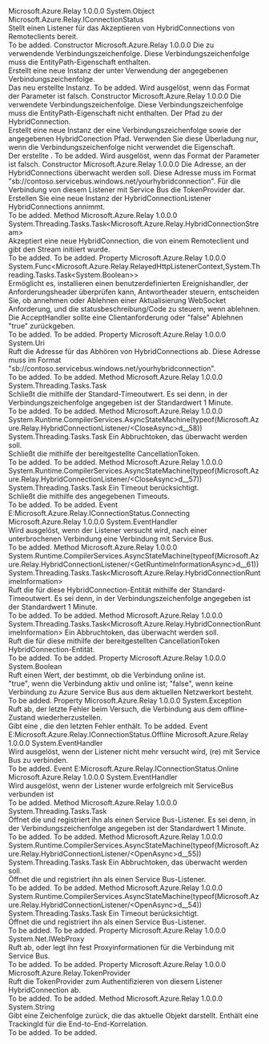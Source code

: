 <Type Name="HybridConnectionListener" FullName="Microsoft.Azure.Relay.HybridConnectionListener">
  <TypeSignature Language="C#" Value="public class HybridConnectionListener : Microsoft.Azure.Relay.IConnectionStatus" />
  <TypeSignature Language="ILAsm" Value=".class public auto ansi beforefieldinit HybridConnectionListener extends System.Object implements class Microsoft.Azure.Relay.IConnectionStatus" />
  <TypeSignature Language="DocId" Value="T:Microsoft.Azure.Relay.HybridConnectionListener" />
  <TypeSignature Language="VB.NET" Value="Public Class HybridConnectionListener&#xA;Implements IConnectionStatus" />
  <TypeSignature Language="F#" Value="type HybridConnectionListener = class&#xA;    interface IConnectionStatus" />
  <AssemblyInfo>
    <AssemblyName>Microsoft.Azure.Relay</AssemblyName>
    <AssemblyVersion>1.0.0.0</AssemblyVersion>
  </AssemblyInfo>
  <Base>
    <BaseTypeName>System.Object</BaseTypeName>
  </Base>
  <Interfaces>
    <Interface>
      <InterfaceName>Microsoft.Azure.Relay.IConnectionStatus</InterfaceName>
    </Interface>
  </Interfaces>
  <Docs>
    <summary>
            Stellt einen Listener für das Akzeptieren von HybridConnections von Remoteclients bereit.
            </summary>
    <remarks>To be added.</remarks>
  </Docs>
  <Members>
    <Member MemberName=".ctor">
      <MemberSignature Language="C#" Value="public HybridConnectionListener (string connectionString);" />
      <MemberSignature Language="ILAsm" Value=".method public hidebysig specialname rtspecialname instance void .ctor(string connectionString) cil managed" />
      <MemberSignature Language="DocId" Value="M:Microsoft.Azure.Relay.HybridConnectionListener.#ctor(System.String)" />
      <MemberSignature Language="VB.NET" Value="Public Sub New (connectionString As String)" />
      <MemberSignature Language="F#" Value="new Microsoft.Azure.Relay.HybridConnectionListener : string -&gt; Microsoft.Azure.Relay.HybridConnectionListener" Usage="new Microsoft.Azure.Relay.HybridConnectionListener connectionString" />
      <MemberType>Constructor</MemberType>
      <AssemblyInfo>
        <AssemblyName>Microsoft.Azure.Relay</AssemblyName>
        <AssemblyVersion>1.0.0.0</AssemblyVersion>
      </AssemblyInfo>
      <Parameters>
        <Parameter Name="connectionString" Type="System.String" />
      </Parameters>
      <Docs>
        <param name="connectionString">Die zu verwendende Verbindungszeichenfolge.  Diese Verbindungszeichenfolge muss die EntityPath-Eigenschaft enthalten.</param>
        <summary>Erstellt eine neue Instanz der <see cref="T:Microsoft.Azure.Relay.HybridConnectionListener" /> unter Verwendung der angegebenen Verbindungszeichenfolge.</summary>
        <returns>Das neu erstellte <see cref="T:Microsoft.Azure.Relay.HybridConnectionListener" /> Instanz.</returns>
        <remarks>To be added.</remarks>
        <exception cref="T:System.ArgumentException">Wird ausgelöst, wenn das Format der <paramref name="connectionString" /> Parameter ist falsch.</exception>
      </Docs>
    </Member>
    <Member MemberName=".ctor">
      <MemberSignature Language="C#" Value="public HybridConnectionListener (string connectionString, string path);" />
      <MemberSignature Language="ILAsm" Value=".method public hidebysig specialname rtspecialname instance void .ctor(string connectionString, string path) cil managed" />
      <MemberSignature Language="DocId" Value="M:Microsoft.Azure.Relay.HybridConnectionListener.#ctor(System.String,System.String)" />
      <MemberSignature Language="VB.NET" Value="Public Sub New (connectionString As String, path As String)" />
      <MemberSignature Language="F#" Value="new Microsoft.Azure.Relay.HybridConnectionListener : string * string -&gt; Microsoft.Azure.Relay.HybridConnectionListener" Usage="new Microsoft.Azure.Relay.HybridConnectionListener (connectionString, path)" />
      <MemberType>Constructor</MemberType>
      <AssemblyInfo>
        <AssemblyName>Microsoft.Azure.Relay</AssemblyName>
        <AssemblyVersion>1.0.0.0</AssemblyVersion>
      </AssemblyInfo>
      <Parameters>
        <Parameter Name="connectionString" Type="System.String" />
        <Parameter Name="path" Type="System.String" />
      </Parameters>
      <Docs>
        <param name="connectionString">Die verwendete Verbindungszeichenfolge. Diese Verbindungszeichenfolge muss die EntityPath-Eigenschaft nicht enthalten.</param>
        <param name="path">Der Pfad zu der HybridConnection.</param>
        <summary>Erstellt eine neue Instanz der <see cref="T:Microsoft.Azure.Relay.HybridConnectionListener" /> eine Verbindungszeichenfolge sowie der angegebenen HybridConection Pfad. Verwenden Sie diese Überladung nur, wenn die Verbindungszeichenfolge nicht verwendet die <see cref="P:Microsoft.Azure.Relay.RelayConnectionStringBuilder.EntityPath" /> Eigenschaft.</summary>
        <returns>Der erstellte <see cref="T:Microsoft.Azure.Relay.HybridConnectionListener" />.</returns>
        <remarks>To be added.</remarks>
        <exception cref="T:System.ArgumentException">Wird ausgelöst, wenn das Format der <paramref name="connectionString" /> Parameter ist falsch.</exception>
      </Docs>
    </Member>
    <Member MemberName=".ctor">
      <MemberSignature Language="C#" Value="public HybridConnectionListener (Uri address, Microsoft.Azure.Relay.TokenProvider tokenProvider);" />
      <MemberSignature Language="ILAsm" Value=".method public hidebysig specialname rtspecialname instance void .ctor(class System.Uri address, class Microsoft.Azure.Relay.TokenProvider tokenProvider) cil managed" />
      <MemberSignature Language="DocId" Value="M:Microsoft.Azure.Relay.HybridConnectionListener.#ctor(System.Uri,Microsoft.Azure.Relay.TokenProvider)" />
      <MemberSignature Language="F#" Value="new Microsoft.Azure.Relay.HybridConnectionListener : Uri * Microsoft.Azure.Relay.TokenProvider -&gt; Microsoft.Azure.Relay.HybridConnectionListener" Usage="new Microsoft.Azure.Relay.HybridConnectionListener (address, tokenProvider)" />
      <MemberType>Constructor</MemberType>
      <AssemblyInfo>
        <AssemblyName>Microsoft.Azure.Relay</AssemblyName>
        <AssemblyVersion>1.0.0.0</AssemblyVersion>
      </AssemblyInfo>
      <Parameters>
        <Parameter Name="address" Type="System.Uri" />
        <Parameter Name="tokenProvider" Type="Microsoft.Azure.Relay.TokenProvider" />
      </Parameters>
      <Docs>
        <param name="address">Die Adresse, an der HybridConnections überwacht werden soll.  Diese Adresse muss im Format "sb://contoso.servicebus.windows.net/yourhybridconnection".</param>
        <param name="tokenProvider">Für die Verbindung von diesem Listener mit Service Bus die TokenProvider dar.</param>
        <summary>
            Erstellen Sie eine neue Instanz der HybridConnectionListener HybridConnections annimmt.
            </summary>
        <remarks>To be added.</remarks>
      </Docs>
    </Member>
    <Member MemberName="AcceptConnectionAsync">
      <MemberSignature Language="C#" Value="public System.Threading.Tasks.Task&lt;Microsoft.Azure.Relay.HybridConnectionStream&gt; AcceptConnectionAsync ();" />
      <MemberSignature Language="ILAsm" Value=".method public hidebysig instance class System.Threading.Tasks.Task`1&lt;class Microsoft.Azure.Relay.HybridConnectionStream&gt; AcceptConnectionAsync() cil managed" />
      <MemberSignature Language="DocId" Value="M:Microsoft.Azure.Relay.HybridConnectionListener.AcceptConnectionAsync" />
      <MemberSignature Language="VB.NET" Value="Public Function AcceptConnectionAsync () As Task(Of HybridConnectionStream)" />
      <MemberSignature Language="F#" Value="member this.AcceptConnectionAsync : unit -&gt; System.Threading.Tasks.Task&lt;Microsoft.Azure.Relay.HybridConnectionStream&gt;" Usage="hybridConnectionListener.AcceptConnectionAsync " />
      <MemberType>Method</MemberType>
      <AssemblyInfo>
        <AssemblyName>Microsoft.Azure.Relay</AssemblyName>
        <AssemblyVersion>1.0.0.0</AssemblyVersion>
      </AssemblyInfo>
      <ReturnValue>
        <ReturnType>System.Threading.Tasks.Task&lt;Microsoft.Azure.Relay.HybridConnectionStream&gt;</ReturnType>
      </ReturnValue>
      <Parameters />
      <Docs>
        <summary>
            Akzeptiert eine neue HybridConnection, die von einem Remoteclient und gibt den Stream initiiert wurde.
            </summary>
        <returns>To be added.</returns>
        <remarks>To be added.</remarks>
      </Docs>
    </Member>
    <Member MemberName="AcceptHandler">
      <MemberSignature Language="C#" Value="public Func&lt;Microsoft.Azure.Relay.RelayedHttpListenerContext,System.Threading.Tasks.Task&lt;bool&gt;&gt; AcceptHandler { get; set; }" />
      <MemberSignature Language="ILAsm" Value=".property instance class System.Func`2&lt;class Microsoft.Azure.Relay.RelayedHttpListenerContext, class System.Threading.Tasks.Task`1&lt;bool&gt;&gt; AcceptHandler" />
      <MemberSignature Language="DocId" Value="P:Microsoft.Azure.Relay.HybridConnectionListener.AcceptHandler" />
      <MemberSignature Language="VB.NET" Value="Public Property AcceptHandler As Func(Of RelayedHttpListenerContext, Task(Of Boolean))" />
      <MemberSignature Language="F#" Value="member this.AcceptHandler : Func&lt;Microsoft.Azure.Relay.RelayedHttpListenerContext, System.Threading.Tasks.Task&lt;bool&gt;&gt; with get, set" Usage="Microsoft.Azure.Relay.HybridConnectionListener.AcceptHandler" />
      <MemberType>Property</MemberType>
      <AssemblyInfo>
        <AssemblyName>Microsoft.Azure.Relay</AssemblyName>
        <AssemblyVersion>1.0.0.0</AssemblyVersion>
      </AssemblyInfo>
      <ReturnValue>
        <ReturnType>System.Func&lt;Microsoft.Azure.Relay.RelayedHttpListenerContext,System.Threading.Tasks.Task&lt;System.Boolean&gt;&gt;</ReturnType>
      </ReturnValue>
      <Docs>
        <summary>
            Ermöglicht es, installieren einen benutzerdefinierten Ereignishandler, der Anforderungsheader überprüfen kann, Antwortheader steuern, entscheiden Sie, ob annehmen oder Ablehnen einer Aktualisierung WebSocket Anforderung, und die statusbeschreibung/Code zu steuern, wenn ablehnen.
            Die AcceptHandler sollte eine Clientanforderung oder "false" Ablehnen "true" zurückgeben.
            </summary>
        <value>To be added.</value>
        <remarks>To be added.</remarks>
      </Docs>
    </Member>
    <Member MemberName="Address">
      <MemberSignature Language="C#" Value="public Uri Address { get; }" />
      <MemberSignature Language="ILAsm" Value=".property instance class System.Uri Address" />
      <MemberSignature Language="DocId" Value="P:Microsoft.Azure.Relay.HybridConnectionListener.Address" />
      <MemberSignature Language="VB.NET" Value="Public ReadOnly Property Address As Uri" />
      <MemberSignature Language="F#" Value="member this.Address : Uri" Usage="Microsoft.Azure.Relay.HybridConnectionListener.Address" />
      <MemberType>Property</MemberType>
      <AssemblyInfo>
        <AssemblyName>Microsoft.Azure.Relay</AssemblyName>
        <AssemblyVersion>1.0.0.0</AssemblyVersion>
      </AssemblyInfo>
      <ReturnValue>
        <ReturnType>System.Uri</ReturnType>
      </ReturnValue>
      <Docs>
        <summary>
            Ruft die Adresse für das Abhören von HybridConnections ab.  Diese Adresse muss im Format "sb://contoso.servicebus.windows.net/yourhybridconnection".
            </summary>
        <value>To be added.</value>
        <remarks>To be added.</remarks>
      </Docs>
    </Member>
    <Member MemberName="CloseAsync">
      <MemberSignature Language="C#" Value="public System.Threading.Tasks.Task CloseAsync ();" />
      <MemberSignature Language="ILAsm" Value=".method public hidebysig instance class System.Threading.Tasks.Task CloseAsync() cil managed" />
      <MemberSignature Language="DocId" Value="M:Microsoft.Azure.Relay.HybridConnectionListener.CloseAsync" />
      <MemberSignature Language="VB.NET" Value="Public Function CloseAsync () As Task" />
      <MemberSignature Language="F#" Value="member this.CloseAsync : unit -&gt; System.Threading.Tasks.Task" Usage="hybridConnectionListener.CloseAsync " />
      <MemberType>Method</MemberType>
      <AssemblyInfo>
        <AssemblyName>Microsoft.Azure.Relay</AssemblyName>
        <AssemblyVersion>1.0.0.0</AssemblyVersion>
      </AssemblyInfo>
      <ReturnValue>
        <ReturnType>System.Threading.Tasks.Task</ReturnType>
      </ReturnValue>
      <Parameters />
      <Docs>
        <summary>
            Schließt die <see cref="T:Microsoft.Azure.Relay.HybridConnectionListener" /> mithilfe der Standard-Timeoutwert.
            Es sei denn, in der Verbindungszeichenfolge angegeben ist der Standardwert 1 Minute.
            </summary>
        <returns>To be added.</returns>
        <remarks>To be added.</remarks>
      </Docs>
    </Member>
    <Member MemberName="CloseAsync">
      <MemberSignature Language="C#" Value="public System.Threading.Tasks.Task CloseAsync (System.Threading.CancellationToken cancellationToken);" />
      <MemberSignature Language="ILAsm" Value=".method public hidebysig instance class System.Threading.Tasks.Task CloseAsync(valuetype System.Threading.CancellationToken cancellationToken) cil managed" />
      <MemberSignature Language="DocId" Value="M:Microsoft.Azure.Relay.HybridConnectionListener.CloseAsync(System.Threading.CancellationToken)" />
      <MemberSignature Language="F#" Value="member this.CloseAsync : System.Threading.CancellationToken -&gt; System.Threading.Tasks.Task" Usage="hybridConnectionListener.CloseAsync cancellationToken" />
      <MemberType>Method</MemberType>
      <AssemblyInfo>
        <AssemblyName>Microsoft.Azure.Relay</AssemblyName>
        <AssemblyVersion>1.0.0.0</AssemblyVersion>
      </AssemblyInfo>
      <Attributes>
        <Attribute>
          <AttributeName>System.Runtime.CompilerServices.AsyncStateMachine(typeof(Microsoft.Azure.Relay.HybridConnectionListener/&lt;CloseAsync&gt;d__58))</AttributeName>
        </Attribute>
      </Attributes>
      <ReturnValue>
        <ReturnType>System.Threading.Tasks.Task</ReturnType>
      </ReturnValue>
      <Parameters>
        <Parameter Name="cancellationToken" Type="System.Threading.CancellationToken" />
      </Parameters>
      <Docs>
        <param name="cancellationToken">Ein Abbruchtoken, das überwacht werden soll.</param>
        <summary>
            Schließt die <see cref="T:Microsoft.Azure.Relay.HybridConnectionListener" /> mithilfe der bereitgestellte CancellationToken.
            </summary>
        <returns>To be added.</returns>
        <remarks>To be added.</remarks>
      </Docs>
    </Member>
    <Member MemberName="CloseAsync">
      <MemberSignature Language="C#" Value="public System.Threading.Tasks.Task CloseAsync (TimeSpan timeout);" />
      <MemberSignature Language="ILAsm" Value=".method public hidebysig instance class System.Threading.Tasks.Task CloseAsync(valuetype System.TimeSpan timeout) cil managed" />
      <MemberSignature Language="DocId" Value="M:Microsoft.Azure.Relay.HybridConnectionListener.CloseAsync(System.TimeSpan)" />
      <MemberSignature Language="VB.NET" Value="Public Function CloseAsync (timeout As TimeSpan) As Task" />
      <MemberSignature Language="F#" Value="member this.CloseAsync : TimeSpan -&gt; System.Threading.Tasks.Task" Usage="hybridConnectionListener.CloseAsync timeout" />
      <MemberType>Method</MemberType>
      <AssemblyInfo>
        <AssemblyName>Microsoft.Azure.Relay</AssemblyName>
        <AssemblyVersion>1.0.0.0</AssemblyVersion>
      </AssemblyInfo>
      <Attributes>
        <Attribute>
          <AttributeName>System.Runtime.CompilerServices.AsyncStateMachine(typeof(Microsoft.Azure.Relay.HybridConnectionListener/&lt;CloseAsync&gt;d__57))</AttributeName>
        </Attribute>
      </Attributes>
      <ReturnValue>
        <ReturnType>System.Threading.Tasks.Task</ReturnType>
      </ReturnValue>
      <Parameters>
        <Parameter Name="timeout" Type="System.TimeSpan" />
      </Parameters>
      <Docs>
        <param name="timeout">Ein Timeout berücksichtigt.</param>
        <summary>
            Schließt die <see cref="T:Microsoft.Azure.Relay.HybridConnectionListener" /> mithilfe des angegebenen Timeouts.
            </summary>
        <returns>To be added.</returns>
        <remarks>To be added.</remarks>
      </Docs>
    </Member>
    <Member MemberName="Connecting">
      <MemberSignature Language="C#" Value="public event EventHandler Connecting;" />
      <MemberSignature Language="ILAsm" Value=".event class System.EventHandler Connecting" />
      <MemberSignature Language="DocId" Value="E:Microsoft.Azure.Relay.HybridConnectionListener.Connecting" />
      <MemberSignature Language="VB.NET" Value="Public Event Connecting As EventHandler " />
      <MemberSignature Language="F#" Value="member this.Connecting : EventHandler " Usage="member this.Connecting : System.EventHandler " />
      <MemberType>Event</MemberType>
      <Implements>
        <InterfaceMember>E:Microsoft.Azure.Relay.IConnectionStatus.Connecting</InterfaceMember>
      </Implements>
      <AssemblyInfo>
        <AssemblyName>Microsoft.Azure.Relay</AssemblyName>
        <AssemblyVersion>1.0.0.0</AssemblyVersion>
      </AssemblyInfo>
      <ReturnValue>
        <ReturnType>System.EventHandler</ReturnType>
      </ReturnValue>
      <Docs>
        <summary>
            Wird ausgelöst, wenn der Listener versucht wird, nach einer unterbrochenen Verbindung eine Verbindung mit Service Bus.
            </summary>
        <remarks>To be added.</remarks>
      </Docs>
    </Member>
    <Member MemberName="GetRuntimeInformationAsync">
      <MemberSignature Language="C#" Value="public System.Threading.Tasks.Task&lt;Microsoft.Azure.Relay.HybridConnectionRuntimeInformation&gt; GetRuntimeInformationAsync ();" />
      <MemberSignature Language="ILAsm" Value=".method public hidebysig instance class System.Threading.Tasks.Task`1&lt;class Microsoft.Azure.Relay.HybridConnectionRuntimeInformation&gt; GetRuntimeInformationAsync() cil managed" />
      <MemberSignature Language="DocId" Value="M:Microsoft.Azure.Relay.HybridConnectionListener.GetRuntimeInformationAsync" />
      <MemberSignature Language="VB.NET" Value="Public Function GetRuntimeInformationAsync () As Task(Of HybridConnectionRuntimeInformation)" />
      <MemberSignature Language="F#" Value="member this.GetRuntimeInformationAsync : unit -&gt; System.Threading.Tasks.Task&lt;Microsoft.Azure.Relay.HybridConnectionRuntimeInformation&gt;" Usage="hybridConnectionListener.GetRuntimeInformationAsync " />
      <MemberType>Method</MemberType>
      <AssemblyInfo>
        <AssemblyName>Microsoft.Azure.Relay</AssemblyName>
        <AssemblyVersion>1.0.0.0</AssemblyVersion>
      </AssemblyInfo>
      <Attributes>
        <Attribute>
          <AttributeName>System.Runtime.CompilerServices.AsyncStateMachine(typeof(Microsoft.Azure.Relay.HybridConnectionListener/&lt;GetRuntimeInformationAsync&gt;d__61))</AttributeName>
        </Attribute>
      </Attributes>
      <ReturnValue>
        <ReturnType>System.Threading.Tasks.Task&lt;Microsoft.Azure.Relay.HybridConnectionRuntimeInformation&gt;</ReturnType>
      </ReturnValue>
      <Parameters />
      <Docs>
        <summary>
            Ruft die <see cref="T:Microsoft.Azure.Relay.HybridConnectionRuntimeInformation" /> für diese HybridConnection-Entität mithilfe der Standard-Timeoutwert.
            Es sei denn, in der Verbindungszeichenfolge angegeben ist der Standardwert 1 Minute.
            </summary>
        <returns>To be added.</returns>
        <remarks>To be added.</remarks>
      </Docs>
    </Member>
    <Member MemberName="GetRuntimeInformationAsync">
      <MemberSignature Language="C#" Value="public System.Threading.Tasks.Task&lt;Microsoft.Azure.Relay.HybridConnectionRuntimeInformation&gt; GetRuntimeInformationAsync (System.Threading.CancellationToken cancellationToken);" />
      <MemberSignature Language="ILAsm" Value=".method public hidebysig instance class System.Threading.Tasks.Task`1&lt;class Microsoft.Azure.Relay.HybridConnectionRuntimeInformation&gt; GetRuntimeInformationAsync(valuetype System.Threading.CancellationToken cancellationToken) cil managed" />
      <MemberSignature Language="DocId" Value="M:Microsoft.Azure.Relay.HybridConnectionListener.GetRuntimeInformationAsync(System.Threading.CancellationToken)" />
      <MemberSignature Language="F#" Value="member this.GetRuntimeInformationAsync : System.Threading.CancellationToken -&gt; System.Threading.Tasks.Task&lt;Microsoft.Azure.Relay.HybridConnectionRuntimeInformation&gt;" Usage="hybridConnectionListener.GetRuntimeInformationAsync cancellationToken" />
      <MemberType>Method</MemberType>
      <AssemblyInfo>
        <AssemblyName>Microsoft.Azure.Relay</AssemblyName>
        <AssemblyVersion>1.0.0.0</AssemblyVersion>
      </AssemblyInfo>
      <ReturnValue>
        <ReturnType>System.Threading.Tasks.Task&lt;Microsoft.Azure.Relay.HybridConnectionRuntimeInformation&gt;</ReturnType>
      </ReturnValue>
      <Parameters>
        <Parameter Name="cancellationToken" Type="System.Threading.CancellationToken" />
      </Parameters>
      <Docs>
        <param name="cancellationToken">Ein Abbruchtoken, das überwacht werden soll.</param>
        <summary>
            Ruft die <see cref="T:Microsoft.Azure.Relay.HybridConnectionRuntimeInformation" /> für diese mithilfe der bereitgestellten CancellationToken HybridConnection-Entität.
            </summary>
        <returns>To be added.</returns>
        <remarks>To be added.</remarks>
      </Docs>
    </Member>
    <Member MemberName="IsOnline">
      <MemberSignature Language="C#" Value="public bool IsOnline { get; }" />
      <MemberSignature Language="ILAsm" Value=".property instance bool IsOnline" />
      <MemberSignature Language="DocId" Value="P:Microsoft.Azure.Relay.HybridConnectionListener.IsOnline" />
      <MemberSignature Language="VB.NET" Value="Public ReadOnly Property IsOnline As Boolean" />
      <MemberSignature Language="F#" Value="member this.IsOnline : bool" Usage="Microsoft.Azure.Relay.HybridConnectionListener.IsOnline" />
      <MemberType>Property</MemberType>
      <AssemblyInfo>
        <AssemblyName>Microsoft.Azure.Relay</AssemblyName>
        <AssemblyVersion>1.0.0.0</AssemblyVersion>
      </AssemblyInfo>
      <ReturnValue>
        <ReturnType>System.Boolean</ReturnType>
      </ReturnValue>
      <Docs>
        <summary>Ruft einen Wert, der bestimmt, ob die Verbindung online ist.</summary>
        <value>"true", wenn die Verbindung aktiv und online ist; "false", wenn keine Verbindung zu Azure Service Bus aus dem aktuellen Netzwerkort besteht.</value>
        <remarks>To be added.</remarks>
      </Docs>
    </Member>
    <Member MemberName="LastError">
      <MemberSignature Language="C#" Value="public Exception LastError { get; }" />
      <MemberSignature Language="ILAsm" Value=".property instance class System.Exception LastError" />
      <MemberSignature Language="DocId" Value="P:Microsoft.Azure.Relay.HybridConnectionListener.LastError" />
      <MemberSignature Language="VB.NET" Value="Public ReadOnly Property LastError As Exception" />
      <MemberSignature Language="F#" Value="member this.LastError : Exception" Usage="Microsoft.Azure.Relay.HybridConnectionListener.LastError" />
      <MemberType>Property</MemberType>
      <AssemblyInfo>
        <AssemblyName>Microsoft.Azure.Relay</AssemblyName>
        <AssemblyVersion>1.0.0.0</AssemblyVersion>
      </AssemblyInfo>
      <ReturnValue>
        <ReturnType>System.Exception</ReturnType>
      </ReturnValue>
      <Docs>
        <summary>Ruft ab, der letzte Fehler beim Versuch, die Verbindung aus dem offline-Zustand wiederherzustellen.</summary>
        <value>Gibt eine <see cref="T:System.Exception" /> , die den letzten Fehler enthält.</value>
        <remarks>To be added.</remarks>
      </Docs>
    </Member>
    <Member MemberName="Offline">
      <MemberSignature Language="C#" Value="public event EventHandler Offline;" />
      <MemberSignature Language="ILAsm" Value=".event class System.EventHandler Offline" />
      <MemberSignature Language="DocId" Value="E:Microsoft.Azure.Relay.HybridConnectionListener.Offline" />
      <MemberSignature Language="VB.NET" Value="Public Event Offline As EventHandler " />
      <MemberSignature Language="F#" Value="member this.Offline : EventHandler " Usage="member this.Offline : System.EventHandler " />
      <MemberType>Event</MemberType>
      <Implements>
        <InterfaceMember>E:Microsoft.Azure.Relay.IConnectionStatus.Offline</InterfaceMember>
      </Implements>
      <AssemblyInfo>
        <AssemblyName>Microsoft.Azure.Relay</AssemblyName>
        <AssemblyVersion>1.0.0.0</AssemblyVersion>
      </AssemblyInfo>
      <ReturnValue>
        <ReturnType>System.EventHandler</ReturnType>
      </ReturnValue>
      <Docs>
        <summary>
            Wird ausgelöst, wenn der Listener nicht mehr versucht wird, (re) mit Service Bus zu verbinden.
            </summary>
        <remarks>To be added.</remarks>
      </Docs>
    </Member>
    <Member MemberName="Online">
      <MemberSignature Language="C#" Value="public event EventHandler Online;" />
      <MemberSignature Language="ILAsm" Value=".event class System.EventHandler Online" />
      <MemberSignature Language="DocId" Value="E:Microsoft.Azure.Relay.HybridConnectionListener.Online" />
      <MemberSignature Language="VB.NET" Value="Public Event Online As EventHandler " />
      <MemberSignature Language="F#" Value="member this.Online : EventHandler " Usage="member this.Online : System.EventHandler " />
      <MemberType>Event</MemberType>
      <Implements>
        <InterfaceMember>E:Microsoft.Azure.Relay.IConnectionStatus.Online</InterfaceMember>
      </Implements>
      <AssemblyInfo>
        <AssemblyName>Microsoft.Azure.Relay</AssemblyName>
        <AssemblyVersion>1.0.0.0</AssemblyVersion>
      </AssemblyInfo>
      <ReturnValue>
        <ReturnType>System.EventHandler</ReturnType>
      </ReturnValue>
      <Docs>
        <summary>
            Wird ausgelöst, wenn der Listener wurde erfolgreich mit ServiceBus verbunden ist
            </summary>
        <remarks>To be added.</remarks>
      </Docs>
    </Member>
    <Member MemberName="OpenAsync">
      <MemberSignature Language="C#" Value="public System.Threading.Tasks.Task OpenAsync ();" />
      <MemberSignature Language="ILAsm" Value=".method public hidebysig instance class System.Threading.Tasks.Task OpenAsync() cil managed" />
      <MemberSignature Language="DocId" Value="M:Microsoft.Azure.Relay.HybridConnectionListener.OpenAsync" />
      <MemberSignature Language="VB.NET" Value="Public Function OpenAsync () As Task" />
      <MemberSignature Language="F#" Value="member this.OpenAsync : unit -&gt; System.Threading.Tasks.Task" Usage="hybridConnectionListener.OpenAsync " />
      <MemberType>Method</MemberType>
      <AssemblyInfo>
        <AssemblyName>Microsoft.Azure.Relay</AssemblyName>
        <AssemblyVersion>1.0.0.0</AssemblyVersion>
      </AssemblyInfo>
      <ReturnValue>
        <ReturnType>System.Threading.Tasks.Task</ReturnType>
      </ReturnValue>
      <Parameters />
      <Docs>
        <summary>
            Öffnet die <see cref="T:Microsoft.Azure.Relay.HybridConnectionListener" /> und registriert ihn als einen Service Bus-Listener.
            Es sei denn, in der Verbindungszeichenfolge angegeben ist der Standardwert 1 Minute.
            </summary>
        <returns>To be added.</returns>
        <remarks>To be added.</remarks>
      </Docs>
    </Member>
    <Member MemberName="OpenAsync">
      <MemberSignature Language="C#" Value="public System.Threading.Tasks.Task OpenAsync (System.Threading.CancellationToken cancellationToken);" />
      <MemberSignature Language="ILAsm" Value=".method public hidebysig instance class System.Threading.Tasks.Task OpenAsync(valuetype System.Threading.CancellationToken cancellationToken) cil managed" />
      <MemberSignature Language="DocId" Value="M:Microsoft.Azure.Relay.HybridConnectionListener.OpenAsync(System.Threading.CancellationToken)" />
      <MemberSignature Language="F#" Value="member this.OpenAsync : System.Threading.CancellationToken -&gt; System.Threading.Tasks.Task" Usage="hybridConnectionListener.OpenAsync cancellationToken" />
      <MemberType>Method</MemberType>
      <AssemblyInfo>
        <AssemblyName>Microsoft.Azure.Relay</AssemblyName>
        <AssemblyVersion>1.0.0.0</AssemblyVersion>
      </AssemblyInfo>
      <Attributes>
        <Attribute>
          <AttributeName>System.Runtime.CompilerServices.AsyncStateMachine(typeof(Microsoft.Azure.Relay.HybridConnectionListener/&lt;OpenAsync&gt;d__55))</AttributeName>
        </Attribute>
      </Attributes>
      <ReturnValue>
        <ReturnType>System.Threading.Tasks.Task</ReturnType>
      </ReturnValue>
      <Parameters>
        <Parameter Name="cancellationToken" Type="System.Threading.CancellationToken" />
      </Parameters>
      <Docs>
        <param name="cancellationToken">Ein Abbruchtoken, das überwacht werden soll.</param>
        <summary>
            Öffnet die <see cref="T:Microsoft.Azure.Relay.HybridConnectionListener" /> und registriert ihn als einen Service Bus-Listener.
            </summary>
        <returns>To be added.</returns>
        <remarks>To be added.</remarks>
      </Docs>
    </Member>
    <Member MemberName="OpenAsync">
      <MemberSignature Language="C#" Value="public System.Threading.Tasks.Task OpenAsync (TimeSpan timeout);" />
      <MemberSignature Language="ILAsm" Value=".method public hidebysig instance class System.Threading.Tasks.Task OpenAsync(valuetype System.TimeSpan timeout) cil managed" />
      <MemberSignature Language="DocId" Value="M:Microsoft.Azure.Relay.HybridConnectionListener.OpenAsync(System.TimeSpan)" />
      <MemberSignature Language="VB.NET" Value="Public Function OpenAsync (timeout As TimeSpan) As Task" />
      <MemberSignature Language="F#" Value="member this.OpenAsync : TimeSpan -&gt; System.Threading.Tasks.Task" Usage="hybridConnectionListener.OpenAsync timeout" />
      <MemberType>Method</MemberType>
      <AssemblyInfo>
        <AssemblyName>Microsoft.Azure.Relay</AssemblyName>
        <AssemblyVersion>1.0.0.0</AssemblyVersion>
      </AssemblyInfo>
      <Attributes>
        <Attribute>
          <AttributeName>System.Runtime.CompilerServices.AsyncStateMachine(typeof(Microsoft.Azure.Relay.HybridConnectionListener/&lt;OpenAsync&gt;d__54))</AttributeName>
        </Attribute>
      </Attributes>
      <ReturnValue>
        <ReturnType>System.Threading.Tasks.Task</ReturnType>
      </ReturnValue>
      <Parameters>
        <Parameter Name="timeout" Type="System.TimeSpan" />
      </Parameters>
      <Docs>
        <param name="timeout">Ein Timeout berücksichtigt.</param>
        <summary>
            Öffnet die <see cref="T:Microsoft.Azure.Relay.HybridConnectionListener" /> und registriert ihn als einen Service Bus-Listener.
            </summary>
        <returns>To be added.</returns>
        <remarks>To be added.</remarks>
      </Docs>
    </Member>
    <Member MemberName="Proxy">
      <MemberSignature Language="C#" Value="public System.Net.IWebProxy Proxy { get; set; }" />
      <MemberSignature Language="ILAsm" Value=".property instance class System.Net.IWebProxy Proxy" />
      <MemberSignature Language="DocId" Value="P:Microsoft.Azure.Relay.HybridConnectionListener.Proxy" />
      <MemberSignature Language="VB.NET" Value="Public Property Proxy As IWebProxy" />
      <MemberSignature Language="F#" Value="member this.Proxy : System.Net.IWebProxy with get, set" Usage="Microsoft.Azure.Relay.HybridConnectionListener.Proxy" />
      <MemberType>Property</MemberType>
      <AssemblyInfo>
        <AssemblyName>Microsoft.Azure.Relay</AssemblyName>
        <AssemblyVersion>1.0.0.0</AssemblyVersion>
      </AssemblyInfo>
      <ReturnValue>
        <ReturnType>System.Net.IWebProxy</ReturnType>
      </ReturnValue>
      <Docs>
        <summary>
            Ruft ab, oder legt ihn fest Proxyinformationen für die Verbindung mit Service Bus.
            </summary>
        <value>To be added.</value>
        <remarks>To be added.</remarks>
      </Docs>
    </Member>
    <Member MemberName="TokenProvider">
      <MemberSignature Language="C#" Value="public Microsoft.Azure.Relay.TokenProvider TokenProvider { get; }" />
      <MemberSignature Language="ILAsm" Value=".property instance class Microsoft.Azure.Relay.TokenProvider TokenProvider" />
      <MemberSignature Language="DocId" Value="P:Microsoft.Azure.Relay.HybridConnectionListener.TokenProvider" />
      <MemberSignature Language="VB.NET" Value="Public ReadOnly Property TokenProvider As TokenProvider" />
      <MemberSignature Language="F#" Value="member this.TokenProvider : Microsoft.Azure.Relay.TokenProvider" Usage="Microsoft.Azure.Relay.HybridConnectionListener.TokenProvider" />
      <MemberType>Property</MemberType>
      <AssemblyInfo>
        <AssemblyName>Microsoft.Azure.Relay</AssemblyName>
        <AssemblyVersion>1.0.0.0</AssemblyVersion>
      </AssemblyInfo>
      <ReturnValue>
        <ReturnType>Microsoft.Azure.Relay.TokenProvider</ReturnType>
      </ReturnValue>
      <Docs>
        <summary>
            Ruft die TokenProvider zum Authentifizieren von diesem Listener HybridConnection ab.
            </summary>
        <value>To be added.</value>
        <remarks>To be added.</remarks>
      </Docs>
    </Member>
    <Member MemberName="ToString">
      <MemberSignature Language="C#" Value="public override string ToString ();" />
      <MemberSignature Language="ILAsm" Value=".method public hidebysig virtual instance string ToString() cil managed" />
      <MemberSignature Language="DocId" Value="M:Microsoft.Azure.Relay.HybridConnectionListener.ToString" />
      <MemberSignature Language="VB.NET" Value="Public Overrides Function ToString () As String" />
      <MemberSignature Language="F#" Value="override this.ToString : unit -&gt; string" Usage="hybridConnectionListener.ToString " />
      <MemberType>Method</MemberType>
      <AssemblyInfo>
        <AssemblyName>Microsoft.Azure.Relay</AssemblyName>
        <AssemblyVersion>1.0.0.0</AssemblyVersion>
      </AssemblyInfo>
      <ReturnValue>
        <ReturnType>System.String</ReturnType>
      </ReturnValue>
      <Parameters />
      <Docs>
        <summary>
            Gibt eine Zeichenfolge zurück, die das aktuelle Objekt darstellt.  Enthält eine TrackingId für die End-to-End-Korrelation.
            </summary>
        <returns>To be added.</returns>
        <remarks>To be added.</remarks>
      </Docs>
    </Member>
  </Members>
</Type>
